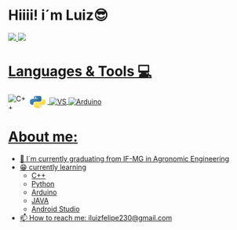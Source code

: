 # Hiiii! i´m Luiz😎

  <a href="https://github.com/LuizFelipeIZ">
  <img height="150" src="https://github-readme-stats.vercel.app/api?username=LuizFelipeIZ&show_icons=true&theme=dark&include_all_commits=true&count_private=true"/>
  <img height="150" src="https://github-readme-stats.vercel.app/api/top-langs/?username=LuizFelipeIZ&layout=compact&langs_count=7&theme=dark"/>

  # Languages & Tools 💻
  
  <img align="left" alt="C++" height="30" width="40" src="https://cdn.jsdelivr.net/gh/devicons/devicon/icons/cplusplus/cplusplus-original.svg">
  <img align="center" alt="Python" height="30" width="40" src="https://raw.githubusercontent.com/devicons/devicon/master/icons/python/python-original.svg">
  <img align="center" alt="VS" height="30" width="40" src="https://cdn.jsdelivr.net/gh/devicons/devicon/icons/visualstudio/visualstudio-plain.svg">
  <img align="center" alt="Arduino" height="30" width="40" src="https://cdn.jsdelivr.net/gh/devicons/devicon/icons/arduino/arduino-original.svg"> 

  ##

   
  # About me:
- 🔭 I´m currently graduating from IF-MG in Agronomic Engineering
- 😁 currently learning
  - C++ 
  - Python
  - Arduino
  - JAVA
  - Android Studio
- 📫 How to reach me: iluizfelipe230@gmail.com
    
